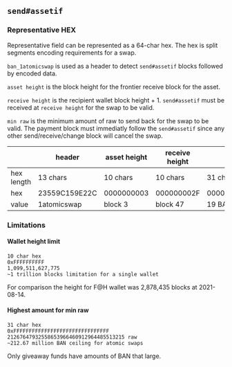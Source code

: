 ## `send#assetif`

### Representative HEX

Representative field can be represented as a 64-char hex. The hex is split segments encoding requirements for a swap.

`ban_1atomicswap` is used as a header to detect `send#assetif` blocks followed by encoded data.

`asset height` is the block height for the frontier receive block for the asset.

`receive height` is the recipient wallet block height + 1. `send#assetif` must be received at `receive height` for the swap to be valid.

`min raw` is the minimum amount of raw to send back for the swap to be valid. The payment block must immediatly follow the `send#assetif` since any other send/receive/change block will cancel the swap.

|             | header        | asset height | receive height | min raw                         |
| ----------- | ------------- | ------------ | -------------- | ------------------------------- |
| hex length  | 13 chars      | 10 chars     | 10 chars       | 31 chars                        |
| hex         | 23559C159E22C | 0000000003   | 000000002F     | 0000017FB3B29F21F77C409E0000000 |
| value       | 1atomicswap   | block 3      | block 47       | 19 BAN                          |

### Limitations

#### Wallet height limit
```
10 char hex
0xFFFFFFFFFF
1,099,511,627,775
~1 trillion blocks limitation for a single wallet
```

For comparison the height for F@H wallet was 2,878,435 blocks at 2021-08-14.


#### Highest amount for min raw
```
31 char hex
0xFFFFFFFFFFFFFFFFFFFFFFFFFFFFFFF
21267647932558653966460912964485513215 raw
~212.67 million BAN ceiling for atomic swaps
```

Only giveaway funds have amounts of BAN that large.
